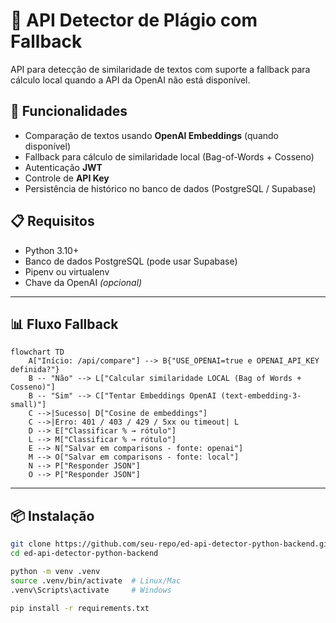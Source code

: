 # 📝 API Detector de Plágio com Fallback

API para detecção de similaridade de textos com suporte a fallback para cálculo local quando a API da OpenAI não está disponível.

## 🚀 Funcionalidades

- Comparação de textos usando **OpenAI Embeddings** (quando disponível)
- Fallback para cálculo de similaridade local (Bag-of-Words + Cosseno)
- Autenticação **JWT**
- Controle de **API Key**
- Persistência de histórico no banco de dados (PostgreSQL / Supabase)

## 📋 Requisitos

- Python 3.10+
- Banco de dados PostgreSQL (pode usar Supabase)
- Pipenv ou virtualenv
- Chave da OpenAI *(opcional)*

---

## 📊 Fluxo Fallback

```mermaid
flowchart TD
    A["Início: /api/compare"] --> B{"USE_OPENAI=true e OPENAI_API_KEY definida?"}
    B -- "Não" --> L["Calcular similaridade LOCAL (Bag of Words + Cosseno)"]
    B -- "Sim" --> C["Tentar Embeddings OpenAI (text-embedding-3-small)"]
    C -->|Sucesso| D["Cosine de embeddings"]
    C -->|Erro: 401 / 403 / 429 / 5xx ou timeout| L
    D --> E["Classificar % → rótulo"]
    L --> M["Classificar % → rótulo"]
    E --> N["Salvar em comparisons - fonte: openai"]
    M --> O["Salvar em comparisons - fonte: local"]
    N --> P["Responder JSON"]
    O --> P["Responder JSON"]
```
---

## 📦 Instalação

```bash
git clone https://github.com/seu-repo/ed-api-detector-python-backend.git
cd ed-api-detector-python-backend

python -m venv .venv
source .venv/bin/activate  # Linux/Mac
.venv\Scripts\activate     # Windows

pip install -r requirements.txt
